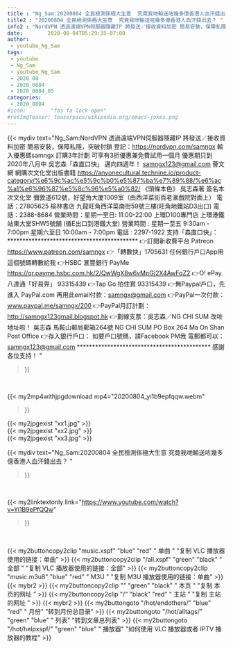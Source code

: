 ```yaml
---
title : "Ng_Sam:20200804 全民檢測係極大生意  究竟我哋輸送咗幾多億香港人血汗錢出去？ "
title2 : "20200804 全民檢測係極大生意  究竟我哋輸送咗幾多億香港人血汗錢出去？ "
info2 : "NordVPN 透過遠端VPN伺服器隱藏IP 將發送／接收資料加密 簡易安裝，保障私隱，突破封鎖 登記：https://nordvpn.com/samngx  輸入優惠碼samngx 訂購3年計劃 可享有3折優惠兼免費試用一個月 優惠期只到2020年八月中   吳志森「森直口快」 邁向四週年！ samngx123@gmail.com  薈文網  網購次文化堂出版書籍 https://anyonecultural.technine.io/product-category/%e6%9c%ac%e5%9c%b0%e5%87%ba%e7%89%88/%e6%ac%a1%e6%96%87%e5%8c%96%e5%a0%82/   《頭條本色》 吳志森著 簽名本 次文化堂  彌敦道612號，好望角大厦1009室（由西洋菜街百老滙戲院對面上） 電話：27805625  榆林書店 九龍旺角西洋菜南街59號三樓(旺角地鐵站D3出口) 電話：2388-8684 營業時間：星期一至日: 11:00-22:00  上環D100專門店  上環港鐵站東大堂SHW5號舖 (循E出口到港鐵大堂)  營業時間 :  星期一至五 9:30am - 7:00pm  星期六至日 10:00am - 7:00pm  電話 : 2297-1922   支持「森直口快」： ******************************************* 👉訂閱新收費平台 Patreon  https://www.patreon.com/samngx  👉「轉數快」1705631 任何銀行戶口App用這個號碼轉數給我  👉HSBC 滙豐銀行 PayMe  https://qr.payme.hsbc.com.hk/2/QwWgX8w6vMpGj2X4AwFqZ2  👉O! ePay 八達通「好易畀」 93315439  👉Tap   Go 拍住賞 93315439  👉無Paypal戶口，先進入 PayPal.com 再用此email付款：samngx@gmail.com  👉PayPal一次付款： www.paypal.me/samngx/200  👉PayPal月訂計劃： http://samngx123gmail.blogspot.hk  👉劃線支票：吳志森／NG CHI SUM 改咗地址啦！ 吳志森 馬鞍山郵局郵箱264號  NG CHI SUM PO Box 264 Ma On Shan Post Office  👉存入銀行戶口：  如要戶口號碼，請Facebook PM我 電郵都可以：samngx123@gmail.com ******************************************** 感謝各位支持！ "
date:        2020-08-04T05:29:35-07:00
author:
 - youtube_Ng_Sam
tags:
 - youtube
 - Ng_Sam
 - youtube_Ng_Sam
 - 2020_08
 - 2020_0804
 - 2020_0804_05
categories:
 - 2020_0804
#icon:        "fas fa-lock-open"
#resImgTeaser: teaserpics/wikipedia.org/emacs-jokes.png
---
```


{{< mydiv text="Ng_Sam:NordVPN 透過遠端VPN伺服器隱藏IP 將發送／接收資料加密 簡易安裝，保障私隱，突破封鎖 登記：https://nordvpn.com/samngx  輸入優惠碼samngx 訂購3年計劃 可享有3折優惠兼免費試用一個月 優惠期只到2020年八月中   吳志森「森直口快」 邁向四週年！ samngx123@gmail.com  薈文網  網購次文化堂出版書籍 https://anyonecultural.technine.io/product-category/%e6%9c%ac%e5%9c%b0%e5%87%ba%e7%89%88/%e6%ac%a1%e6%96%87%e5%8c%96%e5%a0%82/   《頭條本色》 吳志森著 簽名本 次文化堂  彌敦道612號，好望角大厦1009室（由西洋菜街百老滙戲院對面上） 電話：27805625  榆林書店 九龍旺角西洋菜南街59號三樓(旺角地鐵站D3出口) 電話：2388-8684 營業時間：星期一至日: 11:00-22:00  上環D100專門店  上環港鐵站東大堂SHW5號舖 (循E出口到港鐵大堂)  營業時間 :  星期一至五 9:30am - 7:00pm  星期六至日 10:00am - 7:00pm  電話 : 2297-1922   支持「森直口快」： ******************************************* 👉訂閱新收費平台 Patreon  https://www.patreon.com/samngx  👉「轉數快」1705631 任何銀行戶口App用這個號碼轉數給我  👉HSBC 滙豐銀行 PayMe  https://qr.payme.hsbc.com.hk/2/QwWgX8w6vMpGj2X4AwFqZ2  👉O! ePay 八達通「好易畀」 93315439  👉Tap   Go 拍住賞 93315439  👉無Paypal戶口，先進入 PayPal.com 再用此email付款：samngx@gmail.com  👉PayPal一次付款： www.paypal.me/samngx/200  👉PayPal月訂計劃： http://samngx123gmail.blogspot.hk  👉劃線支票：吳志森／NG CHI SUM 改咗地址啦！ 吳志森 馬鞍山郵局郵箱264號  NG CHI SUM PO Box 264 Ma On Shan Post Office  👉存入銀行戶口：  如要戶口號碼，請Facebook PM我 電郵都可以：samngx123@gmail.com ******************************************** 感謝各位支持！ "
>}}
<br>


{{< my2mp4withjpgdownload mp4="20200804_yi1b9epfqqw.webm"
>}}

{{< my2jpgexist "xx1.jpg" >}}<br>
{{< my2jpgexist "xx2.jpg" >}}<br>
{{< my2jpgexist "xx3.jpg" >}}<br>



{{< mydiv text="Ng_Sam:20200804 全民檢測係極大生意  究竟我哋輸送咗幾多億香港人血汗錢出去？ "
>}}
<br>

{{< my2linktextonly link="https://www.youtube.com/watch?v=Yi1B9ePfQQw"
>}}


<br>

{{< my2buttoncopy2clip "music.xspf"        "blue"   "red"    " 单曲 "  "复制 VLC 播放器使用的链接：单曲" >}} {{< my2buttoncopy2clip "/all.xspf"         "green"  "black"  " 全部 "  "复制 VLC 播放器使用的链接：全部" >}} {{< my2buttoncopy2clip "music.m3u8"        "blue"   "red"    " M3U  "    "复制 M3U 播放器使用的链接：单曲" >}} {{< mybr2 >}} {{< my2buttoncopy2clip ""                  "green"  "black"  " 本页 "    "复制 本页的网址 " >}} {{< my2buttoncopy2clip "/"                 "black"  "red"    " 主站 "    "复制 主站的网址 " >}} {{< mybr2 >}} {{< my2buttongoto      "/hot/endothers/"   "blue"   "red"    " 月份"   "转到月份总目录" >}} {{< my2buttongoto      "/hot/alltags/"     "green"  "blue"   " 列表"   "转到文章总列表" >}} {{< my2buttongoto      "/hot/helpxspf/"    "green"  "blue"   " 播放器" "如何使用 VLC 播放器或者 IPTV 播放器的教程" >}} 
